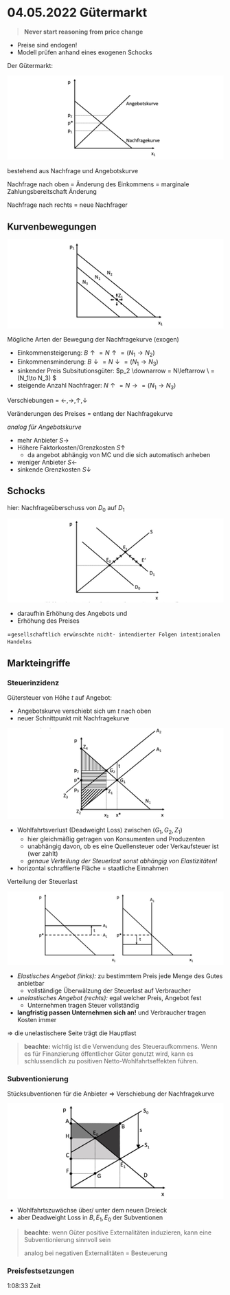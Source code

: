# 04.05.2022 Gütermarkt

> **Never start reasoning from price change**

- Preise sind endogen!
- Modell prüfen anhand eines exogenen Schocks



Der Gütermarkt:

![2022-05-04_09.30.55](../images/2022-05-04_09.30.55.jpg)

bestehend aus Nachfrage und Angebotskurve

Nachfrage nach oben = Änderung des Einkommens = marginale Zahlungsbereitschaft Änderung

Nachfrage nach rechts = neue Nachfrager

## Kurvenbewegungen

![2022-05-04_09.36.15](../images/2022-05-04_09.36.15.jpg)

Mögliche Arten der Bewegung der Nachfragekurve (exogen)

- Einkommensteigerung: $B \uparrow  = N\uparrow = (N_1\to N_2)$
- Einkommensminderung: $B \downarrow  = N\downarrow = (N_1\to N_3)$
- sinkender Preis Subsitutionsgüter: $p_2 \downarrow = N\leftarrow \ = (N_1\to N_3) $
- steigende Anzahl Nachfrager: $N \uparrow = N \rightarrow = (N_1 \to N_3)$

Verschiebungen = $\leftarrow, \rightarrow,\uparrow, \downarrow$

Veränderungen des Preises = entlang der Nachfragekurve

*analog für Angebotskurve*

- mehr Anbieter $S \rightarrow$
- Höhere Faktorkosten/Grenzkosten $S \uparrow$
    - da angebot abhängig von MC und die sich automatisch anheben
- weniger Anbieter $S \leftarrow$
- sinkende Grenzkosten $S \downarrow$



## Schocks

hier: Nachfrageüberschuss von $D_0$ auf $D_1$

![2022-05-04_09.45.10](../images/2022-05-04_09.45.10.jpg)

- daraufhin Erhöhung des Angebots und
- Erhöhung des Preises

=`gesellschaftlich erwünschte nicht- intendierter Folgen intentionalen Handelns`

## Markteingriffe

### Steuerinzidenz

Gütersteuer von Höhe *t* auf Angebot:

- Angebotskurve verschiebt sich um *t* nach oben
- neuer Schnittpunkt mit Nachfragekurve

![2022-05-04_10.06.38](../images/2022-05-04_10.06.38.jpg)

- Wohlfahrtsverlust (Deadweight Loss) zwischen $(G_1,G_2,Z_1)$
    - hier gleichmäßig getragen von Konsumenten und Produzenten
    - unabhängig davon, ob es eine Quellensteuer oder Verkaufsteuer ist (wer zahlt)
    - *genaue Verteilung der Steuerlast sonst abhängig von Elastizitäten!*
- horizontal schraffierte Fläche = staatliche Einnahmen



Verteilung der Steuerlast

![2022-05-04_10.28.53](../images/2022-05-04_10.28.53.jpg)

- *Elastisches Angebot (links):* zu bestimmtem Preis jede Menge des Gutes anbietbar
    - vollständige Überwälzung der Steuerlast auf Verbraucher
- *unelastisches Angebot (rechts):* egal welcher Preis, Angebot fest
    - Unternehmen tragen Steuer vollständig
- **langfristig passen Unternehmen sich an!** und Verbraucher tragen Kosten immer

=> die unelastischere Seite trägt die Hauptlast 

> **beachte:** wichtig ist die Verwendung des Steueraufkommens. Wenn es für Finanzierung öffentlicher Güter genutzt wird, kann es schlussendlich zu positiven Netto-Wohlfahrtseffekten führen.

### Subventionierung

Stücksubventionen für die Anbieter => Verschiebung der Nachfragekurve

![2022-05-04_10.44.03](../images/2022-05-04_10.44.03-1653869.jpg)

- Wohlfahrtszuwächse über/ unter dem neuen Dreieck
- aber Deadweight Loss in $B,E_1, E_0$ der Subventionen

> **beachte:** wenn Güter positive Externalitäten induzieren, kann eine Subventionierung sinnvoll sein
>
> analog bei negativen Externalitäten = Besteuerung

### Preisfestsetzungen

1:08:33 Zeit